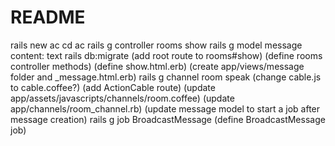 # README

rails new ac
cd ac
rails g controller rooms show
rails g model message content: text
rails db:migrate
(add root route to rooms#show)
(define rooms controller methods)
(define show.html.erb)
(create app/views/message folder and _message.html.erb)
rails g channel room speak
(change cable.js to cable.coffee?)
(add ActionCable route)
(update app/assets/javascripts/channels/room.coffee)
(update app/channels/room_channel.rb)
(update message model to start a job after message creation)
rails g job BroadcastMessage
(define BroadcastMessage job)
